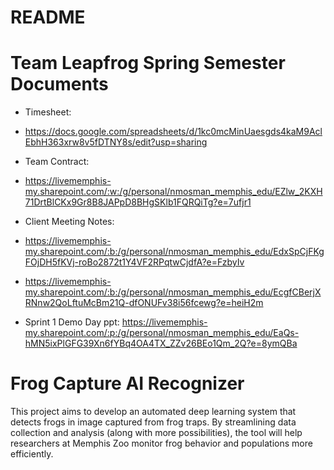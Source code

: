 # README

# Team Leapfrog Spring Semester Documents
* Timesheet:
* https://docs.google.com/spreadsheets/d/1kc0mcMinUaesgds4kaM9AclEbhH363xrw8v5fDTNY8s/edit?usp=sharing

* Team Contract:
* https://livememphis-my.sharepoint.com/:w:/g/personal/nmosman_memphis_edu/EZlw_2KXH71DrtBlCKx9Gr8B8JAPpD8BHgSKlb1FQRQiTg?e=7ufjr1

* Client Meeting Notes:
* https://livememphis-my.sharepoint.com/:b:/g/personal/nmosman_memphis_edu/EdxSpCjFKgFOjDH5fKVj-roBo2872t1Y4VF2RPqtwCjdfA?e=FzbyIv
* https://livememphis-my.sharepoint.com/:b:/g/personal/nmosman_memphis_edu/EcgfCBerjXRNnw2QoLftuMcBm21Q-dfONUFv38i56fcewg?e=heiH2m

* Sprint 1 Demo Day ppt:
  https://livememphis-my.sharepoint.com/:p:/g/personal/nmosman_memphis_edu/EaQs-hMN5ixPlGFG39Xn6fYBq4OA4TX_ZZv26BEo1Qm_2Q?e=8ymQBa
  
# Frog Capture AI Recognizer
This project aims to develop an automated deep learning system that detects frogs in image captured from frog traps. 
By streamlining data collection and analysis (along with more possibilities), the tool will help researchers at Memphis Zoo monitor frog behavior and populations more efficiently.
